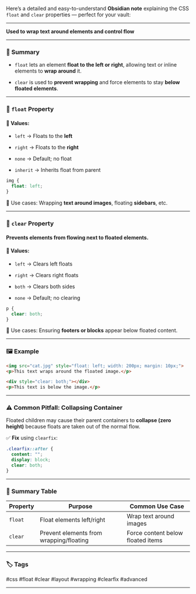 Here’s a detailed and easy-to-understand **Obsidian note** explaining the CSS `float` and `clear` properties — perfect for your vault:

---

**Used to wrap text around elements and control flow**

---

### 🧠 Summary

- `float` lets an element **float to the left or right**, allowing text or inline elements to **wrap around** it.
    
- `clear` is used to **prevent wrapping** and force elements to stay **below floated elements**.
    

---

### 🔹 `float` Property

#### 🧭 Values:

- `left` → Floats to the **left**
    
- `right` → Floats to the **right**
    
- `none` → Default; no float
    
- `inherit` → Inherits float from parent
    

```css
img {
  float: left;
}
```

📌 Use cases: Wrapping **text around images**, floating **sidebars**, etc.

---

### 🔹 `clear` Property

#### Prevents elements from flowing **next to floated elements**.

#### 🧭 Values:

- `left` → Clears left floats
    
- `right` → Clears right floats
    
- `both` → Clears both sides
    
- `none` → Default; no clearing
    

```css
p {
  clear: both;
}
```

📌 Use cases: Ensuring **footers or blocks** appear below floated content.

---

### 🖼️ Example

```html
<img src="cat.jpg" style="float: left; width: 200px; margin: 10px;">
<p>This text wraps around the floated image.</p>

<div style="clear: both;"></div>
<p>This text is below the image.</p>
```

---

### ⚠️ Common Pitfall: Collapsing Container

Floated children may cause their parent containers to **collapse (zero height)** because floats are taken out of the normal flow.

✅ **Fix** using `clearfix`:

```css
.clearfix::after {
  content: "";
  display: block;
  clear: both;
}
```

---

### 📌 Summary Table

|Property|Purpose|Common Use Case|
|---|---|---|
|`float`|Float elements left/right|Wrap text around images|
|`clear`|Prevent elements from wrapping/floating|Force content below floated items|

---

### 🏷️ Tags

#css #float #clear #layout #wrapping #clearfix #advanced

---
